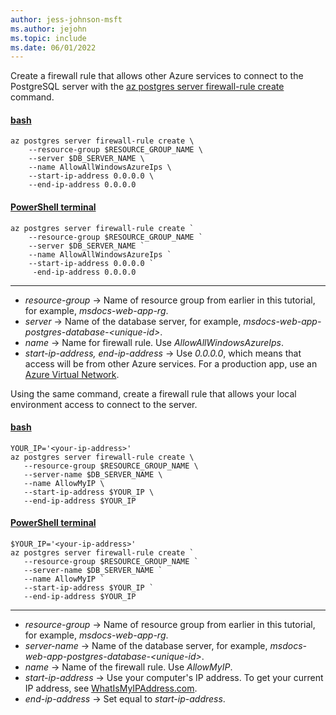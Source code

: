 ```yaml
---
author: jess-johnson-msft
ms.author: jejohn
ms.topic: include
ms.date: 06/01/2022
---
```


Create a firewall rule that allows other Azure services to connect to the PostgreSQL server with the [az postgres server firewall-rule create](/cli/azure/postgres/server/firewall-rule) command.

#### [bash](#tab/terminal-bash)

```azurecli
az postgres server firewall-rule create \
    --resource-group $RESOURCE_GROUP_NAME \
    --server $DB_SERVER_NAME \
    --name AllowAllWindowsAzureIps \
    --start-ip-address 0.0.0.0 \
    --end-ip-address 0.0.0.0
```

#### [PowerShell terminal](#tab/terminal-powershell)

```azurecli
az postgres server firewall-rule create `
    --resource-group $RESOURCE_GROUP_NAME `
    --server $DB_SERVER_NAME `
    --name AllowAllWindowsAzureIps `
    --start-ip-address 0.0.0.0 `
     -end-ip-address 0.0.0.0
```

---

* *resource-group* &rarr; Name of resource group from earlier in this tutorial, for example, *msdocs-web-app-rg*.
* *server* &rarr; Name of the database server, for example, *msdocs-web-app-postgres-database-\<unique-id>*.
* *name* &rarr; Name for firewall rule. Use *AllowAllWindowsAzureIps*.
* *start-ip-address, end-ip-address* &rarr; Use *0.0.0.0*, which means that access will be from other Azure services. For a production app, use an [Azure Virtual Network](/azure/virtual-network/virtual-networks-overview).

Using the same command, create a firewall rule that allows your local environment access to connect to the server.

#### [bash](#tab/terminal-bash)

```azurecli
YOUR_IP='<your-ip-address>'
az postgres server firewall-rule create \
   --resource-group $RESOURCE_GROUP_NAME \
   --server-name $DB_SERVER_NAME \
   --name AllowMyIP \
   --start-ip-address $YOUR_IP \
   --end-ip-address $YOUR_IP
```

#### [PowerShell terminal](#tab/terminal-powershell)

```azurecli
$YOUR_IP='<your-ip-address>'
az postgres server firewall-rule create `
   --resource-group $RESOURCE_GROUP_NAME `
   --server-name $DB_SERVER_NAME `
   --name AllowMyIP `
   --start-ip-address $YOUR_IP `
   --end-ip-address $YOUR_IP
```

---

* *resource-group* &rarr; Name of resource group from earlier in this tutorial, for example, *msdocs-web-app-rg*.
* *server-name* &rarr; Name of the database server, for example, *msdocs-web-app-postgres-database-\<unique-id>*.
* *name* &rarr; Name of the firewall rule. Use *AllowMyIP*.
* *start-ip-address* &rarr; Use your computer's IP address. To get your current IP address, see [WhatIsMyIPAddress.com](https://whatismyipaddress.com/).
* *end-ip-address* &rarr; Set equal to *start-ip-address*.

